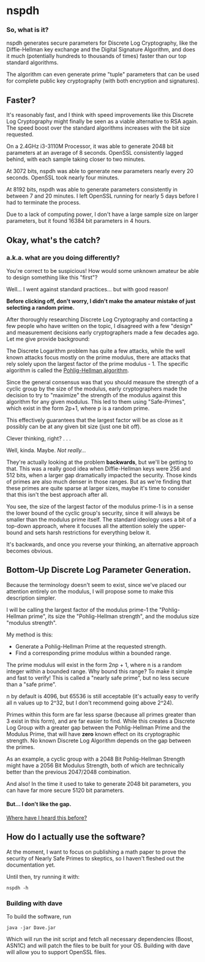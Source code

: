 # nspdh 

### So, what is it?
nspdh generates secure parameters for Discrete Log Cryptography, like the Diffie-Hellman key exchange and the Digital Signature Algorithm, and does it much (potentially hundreds to thousands of times) faster than our top standard algorithms. 

The algorithm can even generate prime "tuple" parameters that can be used for complete public key cryptography (with both encryption and signatures). 

## Faster?

It's reasonably fast, and I think with speed improvements like this Discrete Log Cryptography might finally be seen as a viable alternative to RSA again. The speed boost over the standard algorithms increases with the bit size requested.

On a 2.4GHz i3-3110M Processor, it was able to generate 2048 bit parameters at an average of 8 seconds.
OpenSSL consistently lagged behind, with each sample taking closer to two minutes. 

At 3072 bits, nspdh was able to generate new parameters nearly every 20 seconds.
OpenSSL took nearly four minutes.

At 8192 bits, nspdh was able to generate parameters consistently in between 7 and 20 minutes.
I left OpenSSL running for nearly 5 days before I had to terminate the process. 

Due to a lack of computing power, I don't have a large sample size on larger parameters, but it found 16384 bit parameters in 4 hours. 

## Okay, what's the catch? 
### a.k.a. what are you doing differently? 

You're correct to be suspicious! How would some unknown amateur be able to design something like this "first"? 

Well... I went against standard practices... but with good reason! 

**Before clicking off, don't worry, I didn't make the amateur mistake of just selecting a random prime.**

After thoroughly researching Discrete Log Cryptography and contacting a few people who have written on the topic, I disagreed with a few "design" and measurement decisions early cryptographers made a few decades ago. Let me give provide background:

The Discrete Logarithm problem has quite a few attacks, while the well known attacks focus mostly on the prime modulus, there are attacks that rely solely upon the largest factor of the prime modulus - 1. The specific algorithm is called the [Pohlig-Hellman algorithm](https://en.wikipedia.org/wiki/Pohlig%E2%80%93Hellman_algorithm).

Since the general consensus was that you should measure the strength of a cyclic group by the size of the modulus, early cryptographers made the decision to try to "maximize" the strength of the modulus against this algorithm for any given modulus. This led to them using "Safe-Primes", which exist in the form 2p+1, where p is a random prime. 

This effectively guarantees that the largest factor will be as close as it possibly can be at any given bit size (just one bit off).  

Clever thinking, right? . . .  

Well, kinda. Maybe. *Not really...* 

They're actually looking at the problem **backwards**, but we'll be getting to that. This was a really good idea when Diffie-Hellman keys were 256 and 512 bits, when a larger gap dramatically impacted the security. Those kinds of primes are also much denser in those ranges. But as we're finding that these primes are quite sparse at larger sizes, maybe it's time to consider that this isn't the best approach after all.

You see, the size of the largest factor of the modulus prime-1 is in a sense the lower bound of the cyclic group's security, since it will always be smaller than the modulus prime itself. The standard ideology uses a bit of a top-down approach, where it focuses all the attention solely the upper-bound and sets harsh restrictions for everything below it. 

It's backwards, and once you reverse your thinking, an alternative approach becomes obvious. 

## Bottom-Up Discrete Log Parameter Generation.

Because the terminology doesn't seem to exist, since we've placed our attention entirely on the modulus, I will propose some to make this description simpler.

I will be calling the largest factor of the modulus prime-1 the "Pohlig-Hellman prime", its size the "Pohlig-Hellman strength", and the modulus size "modulus strength".

My method is this: 
- Generate a Pohlig-Hellman Prime at the requested strength.
- Find a corresponding prime modulus within a bounded range. 

The prime modulus will exist in the form 2np + 1, where n is a random integer within a bounded range. Why bound this range? To make it simple and fast to verify! This is called a "nearly safe prime", but no less secure than a "safe prime".

n by default is 4096, but 65536 is still acceptable (it's actually easy to verify all n values up to 2^32, but I don't recommend going above 2^24).  

Primes within this form are far less sparse (because all primes greater than 3 exist in this form), and are far easier to find. While this creates a Discrete Log Group with a greater gap between the Pohlig-Hellman Prime and the Modulus Prime, that will have **zero** known effect on its cryptographic strength. No known Discrete Log Algorithm depends on the gap between the primes. 

As an example, a cyclic group with a 2048 Bit Pohlig-Hellman Strength might have a 2056 Bit Modulus Strength, both of which are technically better than the previous 2047/2048 combination. 

And also! In the time it used to take to generate 2048 bit parameters, you can have far more secure 5120 bit parameters.

#### But... I don't like the gap.

[Where have I heard this before?](https://youtu.be/pdR7WW3XR9c?t=52)

## How do I actually use the software?

At the moment, I want to focus on publishing a math paper to prove the security of Nearly Safe Primes to skeptics, so I haven't fleshed out the documentation yet.

Until then, try running it with:
```
nspdh -h
```

### Building with dave 

To build the software, run 

``` 
java -jar Dave.jar 
```

Which will run the init script and fetch all necessary dependencies (Boost, ASN1C) and will patch the files to be built for your OS. Building with dave will allow you to support OpenSSL files.